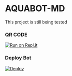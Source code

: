 # AQUABOT-MD
This project is still being tested

### QR CODE
[![Run on Repl.it](https://repl.it/badge/github/quiec/whatsasena)](https://replit.com/@MrTima01/Dark-Max?v=1)

### Deploy Bot
[![Deploy](https://www.herokucdn.com/deploy/button.svg)](https://heroku.com/deploy?template=https://github.com/timashabuddila/DARK-MAX-MD)

